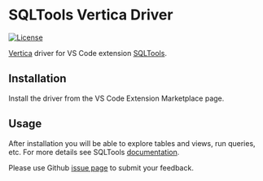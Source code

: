 # SQLTools Vertica Driver

[![License](https://img.shields.io/badge/License-Apache%202.0-orange.svg)](https://opensource.org/licenses/Apache-2.0)

[Vertica](https://www.vertica.com/) driver for VS Code extension [SQLTools](https://github.com/mtxr/vscode-sqltools/).

## Installation

Install the driver from the VS Code Extension Marketplace page.

## Usage

After installation you will be able to explore tables and views, run queries, etc. For more details see SQLTools [documentation](https://vscode-sqltools.mteixeira.dev/).

Please use Github [issue page](https://github.com/vertica/sqltools-vertica-driver/issues) to submit your feedback.